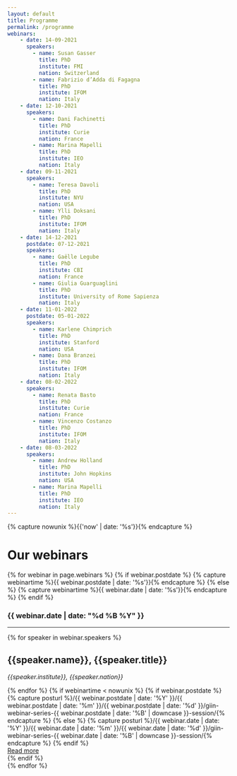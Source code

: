 ```yaml
---
layout: default
title: Programme
permalink: /programme
webinars:
    - date: 14-09-2021
      speakers:
        - name: Susan Gasser
          title: PhD
          institute: FMI
          nation: Switzerland
        - name: Fabrizio d’Adda di Fagagna
          title: PhD
          institute: IFOM
          nation: Italy
    - date: 12-10-2021
      speakers:
        - name: Dani Fachinetti
          title: PhD
          institute: Curie
          nation: France
        - name: Marina Mapelli
          title: PhD
          institute: IEO
          nation: Italy
    - date: 09-11-2021
      speakers:
        - name: Teresa Davoli
          title: PhD
          institute: NYU
          nation: USA
        - name: Ylli Doksani
          title: PhD
          institute: IFOM
          nation: Italy
    - date: 14-12-2021
      postdate: 07-12-2021
      speakers:
        - name: Gaëlle Legube
          title: PhD
          institute: CBI
          nation: France
        - name: Giulia Guarguaglini
          title: PhD
          institute: University of Rome Sapienza
          nation: Italy
    - date: 11-01-2022
      postdate: 05-01-2022
      speakers:
        - name: Karlene Chimprich
          title: PhD
          institute: Stanford
          nation: USA
        - name: Dana Branzei
          title: PhD
          institute: IFOM
          nation: Italy
    - date: 08-02-2022
      speakers:
        - name: Renata Basto
          title: PhD
          institute: Curie
          nation: France
        - name: Vincenzo Costanzo
          title: PhD
          institute: IFOM
          nation: Italy
    - date: 08-03-2022
      speakers:
        - name: Andrew Holland
          title: PhD
          institute: John Hopkins
          nation: USA
        - name: Marina Mapelli
          title: PhD
          institute: IEO
          nation: Italy
---
```


{% capture nowunix %}{{'now' | date: '%s'}}{% endcapture %}

<div class="container mt-4 mb-5">
<h1 class="h1 font-weight-light">Our webinars</h1>
{% for webinar in page.webinars %}
    {% if webinar.postdate %}
        {% capture webinartime %}{{ webinar.postdate | date: '%s'}}{% endcapture %}
    {% else %}
        {% capture webinartime %}{{ webinar.date | date: '%s'}}{% endcapture %}
    {% endif %}
<h3 class="h3 font-weight-light mt-4">
    {{ webinar.date | date: "%d %B %Y" }} 
</h3>
<hr>
<div class="row">
    {% for speaker in webinar.speakers %}
    <div class="col-lg-6 text-center">
      <div class="talk-card">
          <h2 class="h2 font-weight-light">{{speaker.name}}, {{speaker.title}}</h2>
          <p class="card-body"><i>{{speaker.institute}}, {{speaker.nation}}</i></p>
        </div>
    </div>
    {% endfor %}
    {% if webinartime < nowunix %}
    {% if webinar.postdate %}
        {% capture posturl %}/{{ webinar.postdate | date: '%Y' }}/{{ webinar.postdate | date: '%m' }}/{{ webinar.postdate | date: '%d' }}/giin-webinar-series-{{ webinar.postdate | date: '%B' | downcase }}-session/{% endcapture %}
    {% else %}
        {% capture posturl %}/{{ webinar.date | date: '%Y' }}/{{ webinar.date | date: '%m' }}/{{ webinar.date | date: '%d' }}/giin-webinar-series-{{ webinar.date | date: '%B' | downcase }}-session/{% endcapture %}
    {% endif %}
    <div class="col-lg-12 mt-2">
        <div class="float-right">
        <a href="{{posturl}}" class="btn btn-sm btn-primary">Read more</a>
        </div>
    </div>
    {% endif %}
</div>
{% endfor %}
</div>
